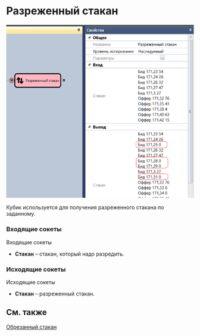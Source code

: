 # Разреженный стакан

![Designer Empty glass 00](../images/Designer_Empty_glass_00.png)

Кубик используется для получения разреженного стакана по заданному.

### Входящие сокеты

Входящие сокеты

- **Стакан** – стакан, который надо разредить.

### Исходящие сокеты

Исходящие сокеты

- **Стакан** – разреженный стакан.

## См. также

[Обрезанный стакан](Designer_MarketDepthTruncateDiagramElement.md)
